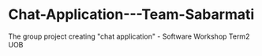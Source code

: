 # Chat-Application---Team-Sabarmati
The group project creating "chat application" - Software Workshop Term2  UOB
